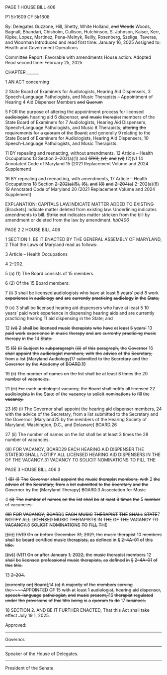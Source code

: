 PAGE 1
HOUSE BILL 406

P1 5lr1609
CF 5lr1608

By: Delegates Guzzone, Hill, Shetty, White Holland, ~~and~~ ~~Woods~~ Woods, Bagnall,
Bhandari, Chisholm, Cullison, Hutchinson, S. Johnson, Kaiser, Kerr, Kipke,
Lopez, Martinez, Pena–Melnyk, Reilly, Rosenberg, Szeliga, Taveras, and
Woorman
Introduced and read first time: January 16, 2025
Assigned to: Health and Government Operations

Committee Report: Favorable with amendments
House action: Adopted
Read second time: February 25, 2025

CHAPTER ______

1 AN ACT concerning

2 State Board of Examiners for Audiologists, Hearing Aid Dispensers,
3 Speech–Language Pathologists, and Music Therapists – Appointment of Hearing
4 Aid Dispenser Members ~~and~~ ~~Quorum~~

5 FOR the purpose of altering the appointment process for licensed ~~audiologist,~~ hearing aid
6 dispenser, ~~and~~ ~~music~~ ~~therapist~~ members of the State Board of Examiners for
7 Audiologists, Hearing Aid Dispensers, Speech–Language Pathologists, and Music
8 Therapists; ~~altering~~ ~~the~~ ~~requirements~~ ~~for~~ ~~a~~ ~~quorum~~ ~~of~~ ~~the~~ ~~Board;~~ and generally
9 relating to the State Board of Examiners for Audiologists, Hearing Aid Dispensers,
10 Speech–Language Pathologists, and Music Therapists.

11 BY repealing and reenacting, without amendments,
12 Article – Health Occupations
13 Section 2–202(a)(1) and ~~(2)(i),~~ ~~(v),~~ ~~and~~ ~~(vi)~~ (2)(v)
14 Annotated Code of Maryland
15 (2021 Replacement Volume and 2024 Supplement)

16 BY repealing and reenacting, with amendments,
17 Article – Health Occupations
18 Section ~~2–202(a)(5),~~ ~~(6),~~ ~~and~~ ~~(8)~~ ~~and~~ ~~2–204(a)~~ 2–202(a)(6)
19 Annotated Code of Maryland
20 (2021 Replacement Volume and 2024 Supplement)

EXPLANATION: CAPITALS LAW.INDICATE MATTER ADDED TO EXISTING
[Brackets] indicate matter deleted from existing law.
Underlining indicates amendments to bill.
~~Strike~~ ~~out~~ indicates matter stricken from the bill by amendment or deleted from the law by
amendment. *hb0406*

PAGE 2
2 HOUSE BILL 406

1 SECTION 1. BE IT ENACTED BY THE GENERAL ASSEMBLY OF MARYLAND,
2 That the Laws of Maryland read as follows:

3 Article – Health Occupations

4 2–202.

5 (a) (1) The Board consists of 15 members.

6 (2) Of the 15 Board members:

7 ~~(i)~~ ~~3~~ ~~shall~~ ~~be~~ ~~licensed~~ ~~audiologists~~ ~~who~~ ~~have~~ ~~at~~ ~~least~~ ~~5~~ ~~years’~~ ~~paid~~
8 ~~work~~ ~~experience~~ ~~in~~ ~~audiology~~ ~~and~~ ~~are~~ ~~currently~~ ~~practicing~~ ~~audiology~~ ~~in~~ ~~the~~ ~~State;~~

9 (v) 3 shall be licensed hearing aid dispensers who have at least 5
10 years’ paid work experience in dispensing hearing aids and are currently practicing hearing
11 aid dispensing in the State; and

12 ~~(vi)~~ ~~2~~ ~~shall~~ ~~be~~ ~~licensed~~ ~~music~~ ~~therapists~~ ~~who~~ ~~have~~ ~~at~~ ~~least~~ ~~5~~ ~~years’~~
13 ~~paid~~ ~~work~~ ~~experience~~ ~~in~~ ~~music~~ ~~therapy~~ ~~and~~ ~~are~~ ~~currently~~ ~~practicing~~ ~~music~~ ~~therapy~~ ~~in~~ ~~the~~
14 ~~State.~~

15 ~~(5)~~ ~~(i)~~ ~~Subject~~ ~~to~~ ~~subparagraph~~ ~~(iii)~~ ~~of~~ ~~this~~ ~~paragraph,~~ ~~the~~ ~~Governor~~
16 ~~shall~~ ~~appoint~~ ~~the~~ ~~audiologist~~ ~~members,~~ ~~with~~ ~~the~~ ~~advice~~ ~~of~~ ~~the~~ ~~Secretary,~~ ~~from~~ ~~a~~ ~~list~~
~~[Maryland~~ ~~Audiology]~~17 ~~submitted~~ ~~to~~ ~~the~~ ~~Secretary~~ ~~and~~ ~~the~~ ~~Governor~~ ~~by~~ ~~the~~ ~~Academy~~ ~~of~~
~~BOARD.~~18

19 ~~(ii)~~ ~~The~~ ~~number~~ ~~of~~ ~~names~~ ~~on~~ ~~the~~ ~~list~~ ~~shall~~ ~~be~~ ~~at~~ ~~least~~ ~~3~~ ~~times~~ ~~the~~
20 ~~number~~ ~~of~~ ~~vacancies.~~

21 ~~(iii)~~ ~~For~~ ~~each~~ ~~audiologist~~ ~~vacancy,~~ ~~the~~ ~~Board~~ ~~shall~~ ~~notify~~ ~~all~~ ~~licensed~~
22 ~~audiologists~~ ~~in~~ ~~the~~ ~~State~~ ~~of~~ ~~the~~ ~~vacancy~~ ~~to~~ ~~solicit~~ ~~nominations~~ ~~to~~ ~~fill~~ ~~the~~ ~~vacancy.~~

23 (6) (i) The Governor shall appoint the hearing aid dispenser members,
24 with the advice of the Secretary, from a list submitted to the Secretary and the Governor
[Maryland25 by the members of the Hearing Society of Maryland, Washington, D.C., and
Delaware] BOARD.26

27 (ii) The number of names on the list shall be at least 3 times the
28 number of vacancies.

(III) FOR VACANCY, BOARD29 EACH HEARING AID DISPENSER THE
STATE30 SHALL NOTIFY ALL LICENSED HEARING AID DISPENSERS IN THE OF THE
VACANCY.31 VACANCY TO SOLICIT NOMINATIONS TO FILL THE

PAGE 3
HOUSE BILL 406 3

1 ~~(8)~~ ~~(i)~~ ~~The~~ ~~Governor~~ ~~shall~~ ~~appoint~~ ~~the~~ ~~music~~ ~~therapist~~ ~~members,~~ ~~with~~
2 ~~the~~ ~~advice~~ ~~of~~ ~~the~~ ~~Secretary,~~ ~~from~~ ~~a~~ ~~list~~ ~~submitted~~ ~~to~~ ~~the~~ ~~Secretary~~ ~~and~~ ~~the~~ ~~Governor~~ ~~by~~ ~~the~~
~~[Maryland~~ ~~Therapy]~~ ~~BOARD.~~3 ~~Association~~ ~~for~~ ~~Music~~

4 ~~(ii)~~ ~~The~~ ~~number~~ ~~of~~ ~~names~~ ~~on~~ ~~the~~ ~~list~~ ~~shall~~ ~~be~~ ~~at~~ ~~least~~ ~~3~~ ~~times~~ ~~the~~
5 ~~number~~ ~~of~~ ~~vacancies.~~

~~(III)~~ ~~FOR~~ ~~VACANCY,~~ ~~BOARD~~6 ~~EACH~~ ~~MUSIC~~ ~~THERAPIST~~ ~~THE~~ ~~SHALL~~
~~STATE~~7 ~~NOTIFY~~ ~~ALL~~ ~~LICENSED~~ ~~MUSIC~~ ~~THERAPISTS~~ ~~IN~~ ~~THE~~ ~~OF~~ ~~THE~~ ~~VACANCY~~ ~~TO~~
~~VACANCY.~~8 ~~SOLICIT~~ ~~NOMINATIONS~~ ~~TO~~ ~~FILL~~ ~~THE~~

~~[(iii)]~~ ~~(IV)~~9 ~~On~~ ~~or~~ ~~before~~ ~~December~~ ~~31,~~ ~~2021,~~ ~~the~~ ~~music~~ ~~therapist~~
10 ~~members~~ ~~shall~~ ~~be~~ ~~board~~ ~~certified~~ ~~music~~ ~~therapists,~~ ~~as~~ ~~defined~~ ~~in~~ ~~§~~ ~~2–4A–01~~ ~~of~~ ~~this~~ ~~title.~~

~~[(iv)]~~ ~~(V)~~11 ~~On~~ ~~or~~ ~~after~~ ~~January~~ ~~1,~~ ~~2022,~~ ~~the~~ ~~music~~ ~~therapist~~ ~~members~~
12 ~~shall~~ ~~be~~ ~~licensed~~ ~~professional~~ ~~music~~ ~~therapists,~~ ~~as~~ ~~defined~~ ~~in~~ ~~§~~ ~~2–4A–01~~ ~~of~~ ~~this~~ ~~title.~~

13 ~~2–204.~~

~~[currently~~ ~~on]~~ ~~Board[,~~14 ~~(a)~~ ~~A~~ ~~majority~~ ~~of~~ ~~the~~ ~~members~~ ~~serving~~ ~~the~~~~APPOINTED~~ ~~OF~~
15 ~~with~~ ~~at~~ ~~least~~ ~~1~~ ~~audiologist,~~ ~~hearing~~ ~~aid~~ ~~dispenser,~~ ~~speech–language~~ ~~pathologist,~~ ~~and~~ ~~music~~
~~present,]~~16 ~~therapist~~ ~~regulated~~ ~~under~~ ~~the~~ ~~provisions~~ ~~of~~ ~~this~~ ~~title~~ ~~being~~ ~~is~~ ~~a~~ ~~quorum~~ ~~to~~ ~~do~~
17 ~~business.~~

18 SECTION 2. AND BE IT FURTHER ENACTED, That this Act shall take effect July
19 1, 2025.

Approved:

________________________________________________________________________________
Governor.

________________________________________________________________________________
Speaker of the House of Delegates.

________________________________________________________________________________
President of the Senate.